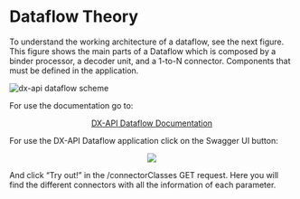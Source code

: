 # Dataflow Theory

To understand the working architecture of a dataflow, see the next figure. This figure shows the main parts of a Dataflow which is composed by a binder processor, a decoder unit, and a 1-to-N connector. Components that must be defined in the application.

![dx-api dataflow scheme](https://user-images.githubusercontent.com/41436968/43260523-13949d42-90da-11e8-8196-ddb6b9352db6.jpg)


For use the documentation go to:

<p align="center">
  <a href="https://dx-api.thingpark.com/dataflow/latest/product/connectors.html">DX-API Dataflow Documentation</a> 
</p>

For use the DX-API Dataflow application click on the Swagger UI button:

<p align="center">
  <img src="https://user-images.githubusercontent.com/41436968/43263823-ae9ec74a-90e4-11e8-8752-a70c172d1628.png">
</p>

And click “Try out!” in the /connectorClasses GET request. Here you will find the different connectors with all the information of each parameter.
